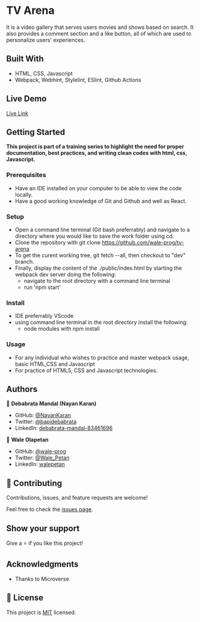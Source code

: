# TV Arena

 It is a video gallery that serves users movies and shows based on search. It also provides a comment section and a like button, all of which are used to personalize users' experiences.

## Built With

- HTML, CSS, Javascript
- Webpack, Webhint, Stylelint, ESlint, Github Actions

## Live Demo

[Live Link](https://nayankaran.github.io/TV_Arena/)

## Getting Started

**This project is part of a training series to highlight the need for proper documentation, best practices, and writing clean codes with html, css, Javascript.**

### Prerequisites

- Have an IDE installed on your computer to be able to view the code locally.
- Have a good working knowledge of Git and Github and well as React.

### Setup


- Open a command line terminal (Git bash preferrably) and navigate to a directory where you would like to save the work folder using cd.
- Clone the repository with git clone https://github.com/wale-prog/tv-arena
- To get the curent working tree, git fetch --all, then checkout to "dev" branch.
- Finally, display the content of the ./public/index.html by starting the webpack dev server doing the following:
  - navigate to the root directory with a command line terminal
  - run 'npm start'

### Install

- IDE preferrably VScode
- using command line terminal in the root directory install the following:
  - node modules with npm install 

### Usage

- For any individual who wishes to practice and master webpack usage, basic HTML,CSS and Javascript
- For practice of HTML5, CSS and Javascript technologies.

## Authors

👤 **Debabrata Mandal (Nayan Karan)**

- GitHub: [@NayanKaran](https://github.com/NayanKaran)
- Twitter: [@bapidebabrata](https://twitter.com/bapidebabrata)
- LinkedIn: [debabrata-mandal-83461696](https://www.linkedin.com/in/debabrata-mandal-83461696/)


👤 **Wale Olapetan**

- GitHub: [@wale-prog](https://github.com/wale-prog)
- Twitter: [@Wale_Petan](https://twitter.com/wale_Petan)
- LinkedIn: [walepetan](https://www.linkedin.com/in/walepetan/)


## 🤝 Contributing

Contributions, issues, and feature requests are welcome!

Feel free to check the [issues page](../../issues/).

## Show your support

Give a ⭐️ if you like this project!

## Acknowledgments

- Thanks to Microverse

## 📝 License

This project is [MIT](./LICENSE) licensed.
